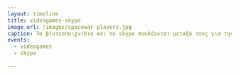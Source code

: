 ```yaml
---
layout: timeline 
title: videogames-skype
image_url: /images/spacewar-players.jpg
caption: Τα βίντεοπαιχνίδια και το skype συνδέονται μεταξύ τους για την επικοινωνια των χρηστών κατά την διάρκεια των παιχνιδών . 
events:
  - videogames
  - skype
  
---
```

